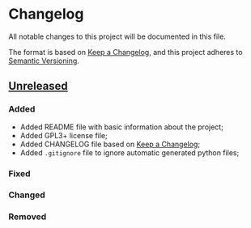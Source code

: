 # Changelog

All notable changes to this project will be documented in this file.

The format is based on [Keep a Changelog](https://keepachangelog.com/en/1.0.0/),
and this project adheres to [Semantic Versioning](https://semver.org/spec/v2.0.0.html).

## [Unreleased]

### Added

* Added README file with basic information about the project;
* Added GPL3+ license file;
* Added CHANGELOG file based on [Keep a Changelog](https://keepachangelog.com/en/1.0.0/);
* Added `.gitignore` file to ignore automatic generated python files;

### Fixed

### Changed

### Removed

[unreleased]: https://github.com/TinyToolSH/tbm/compare/main...HEAD
